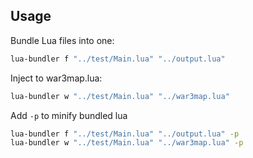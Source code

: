 ## Usage

Bundle Lua files into one:

``` sh
lua-bundler f "../test/Main.lua" "../output.lua"
```

Inject to war3map.lua:

``` sh
lua-bundler w "../test/Main.lua" "../war3map.lua"
```

Add ```-p``` to minify bundled lua

``` sh
lua-bundler f "../test/Main.lua" "../output.lua" -p
lua-bundler w "../test/Main.lua" "../war3map.lua" -p
```